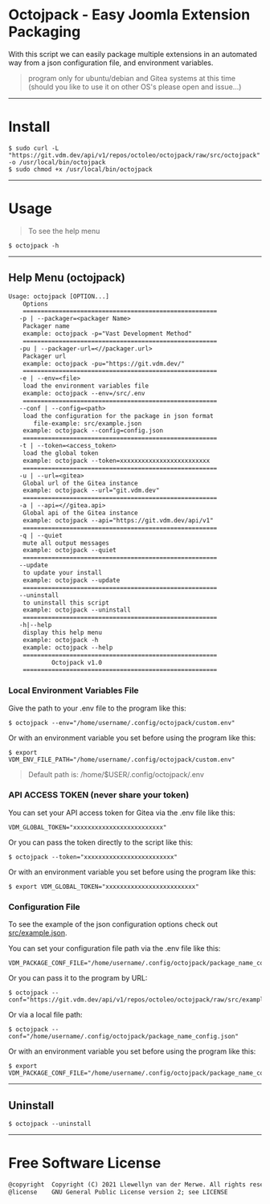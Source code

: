 # Octojpack - Easy Joomla Extension Packaging

With this script we can easily package multiple extensions in an automated way from a json configuration file, and environment variables.

> program only for ubuntu/debian and Gitea systems at this time (should you like to use it on other OS's please open and issue...)
---
# Install
```shell
$ sudo curl -L "https://git.vdm.dev/api/v1/repos/octoleo/octojpack/raw/src/octojpack" -o /usr/local/bin/octojpack
$ sudo chmod +x /usr/local/bin/octojpack
```
---
# Usage
> To see the help menu
```shell
$ octojpack -h
```
---
## Help Menu (octojpack)
```txt
Usage: octojpack [OPTION...]
	Options
	======================================================
   -p | --packager=<packager Name>
	Packager name
	example: octojpack -p="Vast Development Method"
	======================================================
   -pu | --packager-url=<//packager.url>
	Packager url
	example: octojpack -pu="https://git.vdm.dev/"
	======================================================
   -e | --env=<file>
	load the environment variables file
	example: octojpack --env=/src/.env
	======================================================
   --conf | --config=<path>
	load the configuration for the package in json format
	   file-example: src/example.json
	example: octojpack --config=config.json
	======================================================
   -t | --token=<access_token>
	load the global token
	example: octojpack --token=xxxxxxxxxxxxxxxxxxxxxxxxx
	======================================================
   -u | --url=<gitea>
	Global url of the Gitea instance
	example: octojpack --url="git.vdm.dev"
	======================================================
   -a | --api=<//gitea.api>
	Global api of the Gitea instance
	example: octojpack --api="https://git.vdm.dev/api/v1"
	======================================================
   -q | --quiet
	mute all output messages
	example: octojpack --quiet
	======================================================
   --update
	to update your install
	example: octojpack --update
	======================================================
   --uninstall
	to uninstall this script
	example: octojpack --uninstall
	======================================================
   -h|--help
	display this help menu
	example: octojpack -h
	example: octojpack --help
	======================================================
			Octojpack v1.0
	======================================================
```

### Local Environment Variables File

Give the path to your .env file to the program like this:
```shell
$ octojpack --env="/home/username/.config/octojpack/custom.env"
```
Or with an environment variable you set before using the program like this:
```shell
$ export VDM_ENV_FILE_PATH="/home/username/.config/octojpack/custom.env"
```

> Default path is: /home/$USER/.config/octojpack/.env

### API ACCESS TOKEN (never share your token)

You can set your API access token for Gitea via the .env file like this:
```shell
VDM_GLOBAL_TOKEN="xxxxxxxxxxxxxxxxxxxxxxxxx"
```
Or you can pass the token directly to the script like this:
```shell
$ octojpack --token="xxxxxxxxxxxxxxxxxxxxxxxxx"
```
Or with an environment variable you set before using the program like this:
```shell
$ export VDM_GLOBAL_TOKEN="xxxxxxxxxxxxxxxxxxxxxxxxx"
```

### Configuration File

To see the example of the json configuration options check out [src/example.json](https://git.vdm.dev/octoleo/octojpack/src/branch/master/src/example.json).

You can set your configuration file path via the .env file like this:
```shell
VDM_PACKAGE_CONF_FILE="/home/username/.config/octojpack/package_name_config.json"
```
Or you can pass it to the program by URL:
```shell
$ octojpack --conf="https://git.vdm.dev/api/v1/repos/octoleo/octojpack/raw/src/example.json"
```
Or via a local file path:
```shell
$ octojpack --conf="/home/username/.config/octojpack/package_name_config.json"
```
Or with an environment variable you set before using the program like this:
```shell
$ export VDM_PACKAGE_CONF_FILE="/home/username/.config/octojpack/package_name_config.json"
```

---
## Uninstall
```shell
$ octojpack --uninstall
```
---
# Free Software License
```txt
@copyright  Copyright (C) 2021 Llewellyn van der Merwe. All rights reserved.
@license    GNU General Public License version 2; see LICENSE
```